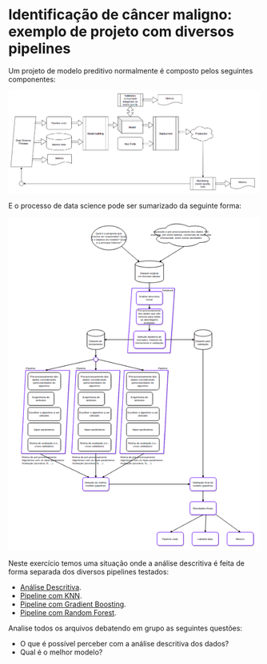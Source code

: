 # Identificação de câncer maligno: exemplo de projeto com diversos pipelines

Um projeto de modelo preditivo normalmente é composto pelos seguintes componentes:

![Componentes de uma solução de Machine Learning](../../img/mlops.png "Componentes de uma solução de Machine Learning")

E o processo de data science pode ser sumarizado da seguinte forma:

![Processo de Data Science](../../img/dataScienceProcess.png "Processo de Data Science")

Neste exercício temos uma situação onde a análise descritiva é feita de forma separada dos diversos pipelines testados:

* [Análise Descritiva](exploratoryDataAnalysis.ipynb).
* [Pipeline com KNN](pipeline_KNN.ipynb).
* [Pipeline com Gradient Boosting](pipeline_GradientBoostingClassifier.ipynb).
* [Pipeline com Random Forest](pipeline_RandomForestClassifier.ipynb).

Analise todos os arquivos debatendo em grupo as seguintes questões:

* O que é possível perceber com a análise descritiva dos dados? 
* Qual é o melhor modelo? 




